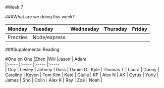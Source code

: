 #Week 7

###What are we doing this week?

|Monday           | Tuesday         |Wednesday        |Thursday         |  Friday
|:-----           |:-----           |:-----           |:-----           |:-----
| Prezzies        | Node/express    |                 |                 |

###Supplemental Reading

#One on One
|Zhen           |Will            |Jason           | Adam            
|:-----          |:-----          |:-----     |:-----      
| Guy            | Lesley        | Johnny     | Ross
| Daniel G       | Kyle          | Thomas T   | Laura
| Danny          | Caroline      | Keven      | Tom Kim
| Kate           | Giulia        | KP         | Alex N
| AK             | Cyrus         | Yuriy      | James
| Sho            | Colin         | Alex K     | Ray
| Zoë            | Noah          | 

